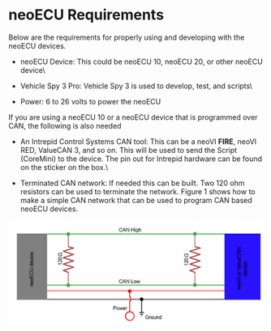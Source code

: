 # neoECU Requirements

Below are the requirements for properly using and developing with the neoECU devices.

* neoECU Device: This could be neoECU 10, neoECU 20, or other neoECU device\

* Vehicle Spy 3 Pro: Vehicle Spy 3 is used to develop, test, and scripts\

* Power: 6 to 26 volts to power the neoECU

If you are using a neoECU 10 or a neoECU device that is programmed over CAN, the following is also needed

* An Intrepid Control Systems CAN tool: This can be a neoVI **FIRE**, neoVI RED, ValueCAN 3, and so on. This will be used to send the Script (CoreMini) to the device. The pin out for Intrepid hardware can be found on the sticker on the box.\

* Terminated CAN network:  If needed this can be built.  Two 120 ohm resistors can be used to terminate the network. Figure 1 shows how to make a simple CAN network that can be used to program CAN based neoECU devices.

![Figure 1: Example networks to program a CAN biased neoECU device](../../.gitbook/assets/CANNetwork.jpg)
